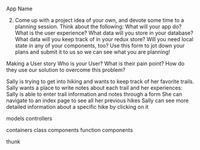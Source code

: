 App Name


2. Come up with a project idea of your own, and devote some time to a planning session. 
Think about the following:
What will your app do? What is the user experience?
What data will you store in your database?
What data will you keep track of in your redux store? Will you need local state in any of your components, too?
Use this form to jot down your plans and submit it to us so we can see what you are planning! 


Making a User story
Who is your User?
What is their pain point?
How do they use our solution to overcome this problem?


Sally is trying to get into hiking and wants to keep track of her favorite trails.  Sally wants a place to write notes about each trail and her experiences:
Sally is able to enter trail information and notes through a form
She can navigate to an index page to see all her previous hikes
Sally can see more detailed information about a specific hike by clicking on it
 

models
controllers

containers
class components
function components

thunk
